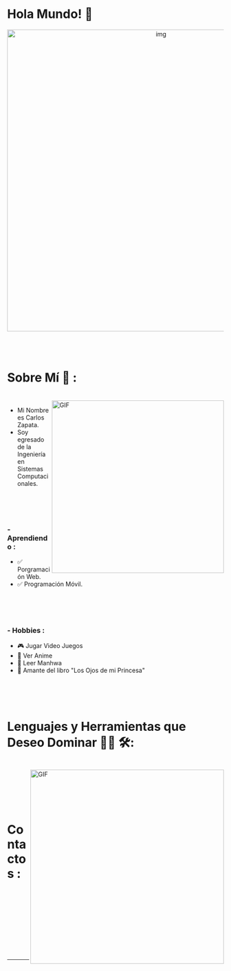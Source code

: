 # Hola Mundo! 👋

<div align="center">
<img hight="300" width="700" alt="img" align="center" src="https://github.com/EvilZeth/EvilZeth/blob/main/assets/banner/evilzeth.png?raw=true">
</div>

</br>
</br>
</br>


# Sobre Mí 💬 :
</br>

<img hight="200" width="400" alt="GIF" align="right" src="https://github.com/EvilZeth/EvilZeth/blob/main/assets/tecleo.gif?raw=true">

- Mi Nombre es Carlos Zapata.
- Soy egresado de la Ingeniería en Sistemas Computacionales.
</br>
</br>
</br>

### - Aprendiendo :
- ✅ Porgramación Web.
- ✅ Programación Móvil.
</br>
</br>
</br>


### - Hobbies : 
- 🎮 Jugar Video Juegos
- 👾 Ver Anime
- 🧐 Leer Manhwa
- 📘 Amante del libro "Los Ojos de mi Princesa"

</br>
</br>
</br>

# Lenguajes y Herramientas que Deseo Dominar 👨‍💻 🛠:
</br>

<img hight="320" width="450" align="right" alt="GIF" src="https://github.com/EvilZeth/EvilZeth/blob/main/assets/optimizando1.gif?raw=true">

</br>

<p align="center">


 
 
 
 
</p>
</br>
</br>
</br>



# Contactos :

<p>
 </br>
 </p>
 

</br>
</br>
</br>
</br>
</br>
</br>
</br>


*************
